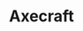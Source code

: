 ---
title: Axecraft
crosslinks:
- handtools
- metaldetecting
- Leathercraft
- Bushcraft
- Skookum
- whatisthisthing
---